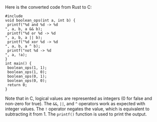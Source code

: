 Here is the converted code from Rust to C:
```
#include 
void boolean_ops(int a, int b) {
 printf("%d and %d -> %d
", a, b, a && b);
 printf("%d or %d -> %d
", a, b, a || b);
 printf("%d xor %d -> %d
", a, b, a ^ b);
 printf("not %d -> %d
", a, !a);
}
int main() {
 boolean_ops(1, 1);
 boolean_ops(1, 0);
 boolean_ops(0, 1);
 boolean_ops(0, 0);
 return 0;
}
```
Note that in C, logical values are represented as integers (0 for false and non-zero for true). The `&&`, `||`, and `^` operators work as expected with integer values. The `!` operator negates the value, which is equivalent to subtracting it from 1. The `printf()` function is used to print the output.

